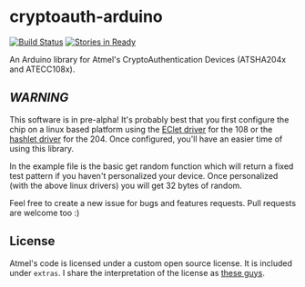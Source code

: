 # cryptoauth-arduino

[![Build Status](https://travis-ci.org/cryptotronix/cryptoauth-arduino.svg)](https://travis-ci.org/cryptotronix/cryptoauth-arduino)
[![Stories in Ready](https://badge.waffle.io/cryptotronix/cryptoauth-arduino.png?label=ready&title=Ready)](https://waffle.io/cryptotronix/cryptoauth-arduino)

An Arduino library for Atmel's CryptoAuthentication Devices (ATSHA204x and ATECC108x).

## *WARNING*

This software is in pre-alpha! It's probably best that you first configure the chip on a linux based platform using the [EClet driver](https://github.com/cryptotronix/eclet) for the 108 or the [hashlet driver](https://github.com/cryptotronix/hashlet) for the 204. Once configured, you'll have an easier time of using this library.

In the example file is the basic get random function which will return a fixed test pattern if you haven't personalized your device. Once personalized (with the above linux drivers) you will get 32 bytes of random.

Feel free to create a new issue for bugs and features requests. Pull requests are welcome too :)

## License

Atmel's code is licensed under a custom open source license. It is included under `extras`. I share the interpretation of the license as [these guys](https://github.com/Pinoccio/library-atmel-lwm/blob/master/README.md).
